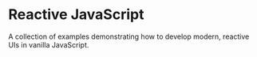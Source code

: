# Reactive JavaScript

A collection of examples demonstrating how to develop modern, reactive UIs in vanilla JavaScript.
